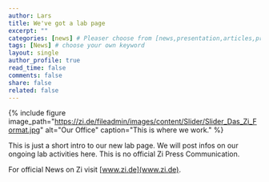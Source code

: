 ```yaml
---
author: Lars
title: We've got a lab page
excerpt: ""
categories: [news] # Pleaser choose from [news,presentation,articles,projects]
tags: [News] # choose your own keyword
layout: single
author_profile: true
read_time: false
comments: false
share: false
related: false
---
```


{% include figure image_path="https://zi.de/fileadmin/images/content/Slider/Slider_Das_Zi_Format.jpg" alt="Our Office" caption="This is where we work." %}


This is just a short intro to our new lab page. We will post infos on our ongoing lab activities here. This is no official Zi Press Communication. 

For official News on Zi visit [www.zi.de](www.zi.de).
